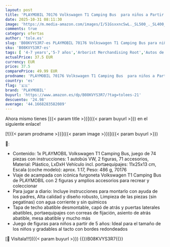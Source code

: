 ```yaml
---
layout: post
title: 'PLAYMOBIL 70176 Volkswagen T1 Camping Bus  para niños a Partir de 5 años'
date: 2025-10-31 08:11:30
image: 'https://m.media-amazon.com/images/I/51GsxxncSwL._SL500_._SL400_.jpg'
comments: true
category: ofertas
author: 'tole.es'
slug: 'B08KVYS3R7-es PLAYMOBIL 70176 Volkswagen T1 Camping Bus para niños a...'
sku: 'B08KVYS3R7-es'
tags: [ '4-7 years','5-7 años','Arborist Merchandising Root','Autos de colección','BFCM','Bebés y primera infancia','CML-Toys','Conjuntos de figuras de juguete','Juegos de construcción','Juegos, juguetes y coleccionables para niños grandes','Juguetes','Juguetes y juegos','Muñecos y figuras','Peluches y muñecas','Self Service','Special Features Stores','Toys & Figures','Toys All','VAF_4-7','Vehículos, muñecos y figuras','Volkswagen','b6d17eda-2c26-45ed-a098-453a9f96e839_0','b6d17eda-2c26-45ed-a098-453a9f96e839_101','b6d17eda-2c26-45ed-a098-453a9f96e839_1101','b6d17eda-2c26-45ed-a098-453a9f96e839_1801','b6d17eda-2c26-45ed-a098-453a9f96e839_2301','b6d17eda-2c26-45ed-a098-453a9f96e839_3401','b6d17eda-2c26-45ed-a098-453a9f96e839_3701','b6d17eda-2c26-45ed-a098-453a9f96e839_6801','b6d17eda-2c26-45ed-a098-453a9f96e839_7701','b6d17eda-2c26-45ed-a098-453a9f96e839_8001','b6d17eda-2c26-45ed-a098-453a9f96e839_8301','b6d17eda-2c26-45ed-a098-453a9f96e839_901','playmobil','🇪🇸', ]
actualPrice: 37.5 EUR
currency: EUR
price: 37.5
comparePrice: 49.99 EUR
prodname: 'PLAYMOBIL 70176 Volkswagen T1 Camping Bus  para niños a Partir de 5 años'
country: 'es'
flag: '🇪🇸'
brand: 'PLAYMOBIL'
buyurl: 'https://www.amazon.es/dp/B08KVYS3R7/?tag=tolees-21'
descuento: '24.98'
average: '44.1668283582089'
---
```


Ahora mismo tienes [{{< param title >}}]({{< param buyurl >}}) en el siguiente enlace!

[![{{< param prodname >}}]({{< param image >}})]({{< param buyurl >}})

🔎:

- Contenido: 1x PLAYMOBIL Volkswagen T1 Camping Bus, juego de 74 piezas con instrucciones: 1 autobús VW, 2 figuras, 71 accesorios, Material: Plástico, LxDxH Vehículo incl. portaequipajes: 11x25x13 cm, Escala (coche modelo): aprox. 1:17, Peso: 486 g, 70176
- Viaje de acampada con icónica furgoneta Volkswagen T1 Camping Bus de PLAYMOBIL con 2 figuras y amplios accesorios para recrear y coleccionar
- Para jugar a diario: Incluye instrucciones para montarlo con ayuda de los padres, Alta calidad y diseño robusto, Limpieza de las piezas (sin pegatinas) con agua corriente y sin químicos
- Tapa de techo abatible desmontable, capó de atrás y puertas laterales abatibles, portaequipajes con correas de fijación, asiento de atrás abatible, mesa abatible y mucho más
- Juego de figuras para niños a partir de 5 años: Ideal para el tamaño de los niños y gradables al tacto con bordes redondeados

[🛒 Visítala!!!]({{< param buyurl >}})
{{<world>}}B08KVYS3R7{{</world>}}
